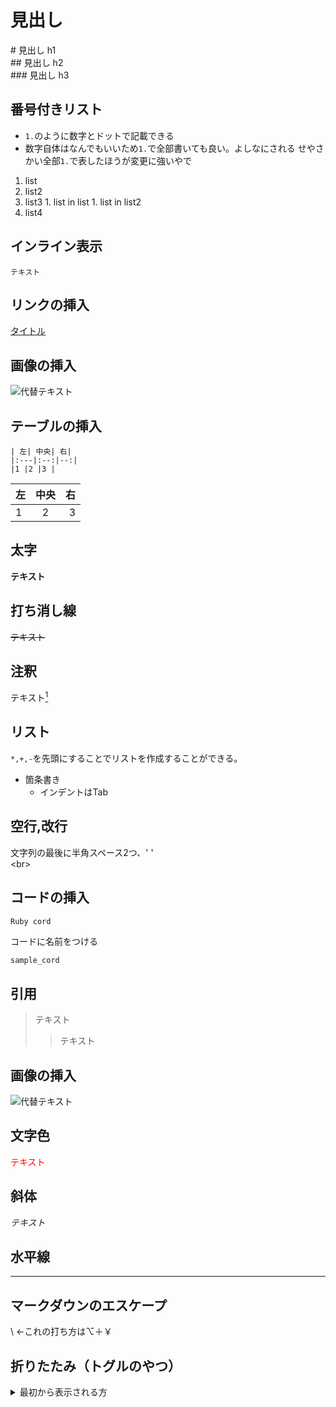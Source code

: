 # 見出し
  \# 見出し h1  
  \## 見出し h2  
  \### 見出し h3  

## 番号付きリスト
  - `1.`のように数字とドットで記載できる
  - 数字自体はなんでもいいため`1.`で全部書いても良い。よしなにされる  せやさかい全部`1.`で表したほうが変更に強いやで
  
  1. list
  1. list2
  1. list3
    1. list in list
    1. list in list2
  1. list4

## インライン表示
`テキスト`

## リンクの挿入
[タイトル](URL)

## 画像の挿入
![代替テキスト](URL "タイトル")

## テーブルの挿入
```
| 左| 中央| 右|
|:---|:--:|--:|
|1 |2 |3 |
```

|左| 中央| 右|
|:---|:--:|--:|
|1 |2 |3 |

## 太字
**テキスト**

## 打ち消し線
~~テキスト~~

## 注釈
テキスト[^1]
[^1]: 注釈内容

## リスト
`*,+,-`を先頭にすることでリストを作成することができる。
- 箇条書き
  - インデントはTab

## 空行,改行
文字列の最後に半角スペース2つ、'  '  
\<br>

## コードの挿入
``` Ruby cord ```

コードに名前をつける
```ruby:ruby.rb
sample_cord
```

## 引用
> テキスト
>> テキスト

## 画像の挿入
<image width="数値" alt="代替テキスト" src="URL">

## 文字色
<font color="Red">テキスト</font>

## 斜体
*テキスト*

## 水平線
***

## マークダウンのエスケープ
\ ←これの打ち方は⌥＋￥

## 折りたたみ（トグルのやつ）
<details><summary>最初から表示される方</summary>
中に格納される方
</datails>
